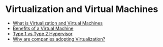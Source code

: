 # Virtualization and Virtual Machines

* [What is Virtualization and Virtual Machines](https://github.com/Anjani-Kr-Ray/Zet/blob/master/Descriptive%20Notes/DevOps/Virtualization%20and%20Virtual%20Machines.md#virtualization-and-virtual-machines)
* [Benefits of a Virtual Machine](https://github.com/Anjani-Kr-Ray/Zet/blob/master/Descriptive%20Notes/DevOps/Virtualization%20and%20Virtual%20Machines.md#benefits-of-a-virtual-machine)
* [Type 1 vs Type 2 Hypervisor](https://github.com/Anjani-Kr-Ray/Zet/blob/master/Descriptive%20Notes/DevOps/Virtualization%20and%20Virtual%20Machines.md#type-1-vs-type-2-hypervisor)
* [Why are companies adopting Virtualization?](https://github.com/Anjani-Kr-Ray/Zet/blob/master/Descriptive%20Notes/DevOps/Virtualization%20and%20Virtual%20Machines.md#why-are-companies-adopting-virtualization)
